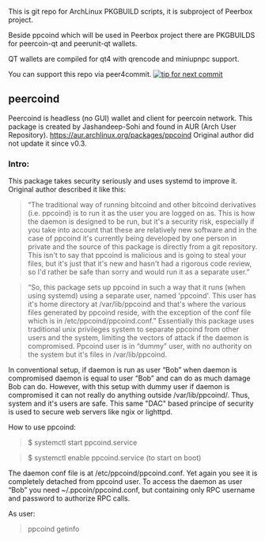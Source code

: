 This is git repo for ArchLinux PKGBUILD scripts, it is subproject of Peerbox project.

Beside ppcoind which will be used in Peerbox project there are PKGBUILDS for peercoin-qt and peerunit-qt wallets.

QT wallets are compiled for qt4 with qrencode and miniupnpc support.

You can support this repo via peer4commit.
[![tip for next commit](http://peer4commit.com/projects/92.svg)](http://peer4commit.com/projects/92)

## peercoind

Peercoind is headless (no GUI) wallet and client for peercoin network. This package is
created by Jashandeep-Sohi and found in AUR (Arch User Repository).
https://aur.archlinux.org/packages/ppcoind
Original author did not update it since v0.3.

### Intro:
This package takes security seriously and uses systemd to improve it.
Original author described it like this:

> “The traditional way of running bitcoind and other bitcoind derivatives (i.e. ppcoind) is
to run it as the user you are logged on as. This is how the daemon is designed to be run,
but it's a security risk, especially if you take into account that these are relatively new
software and in the case of ppcoind it's currently being developed by one person in
private and the source of this package is directly from a git repository. This isn't to say
that ppcoind is malicious and is going to steal your files, but it's just that it's new and
hasn't had a rigorous code review, so I'd rather be safe than sorry and would run it as a
separate user.”

> “So, this package sets up ppcoind in such a way that it runs (when using systemd) using
a separate user, named 'ppcoind'. This user has it's home directory at /var/lib/ppcoind
and that's where the various files generated by ppcoind reside, with the exception of
the conf file which is in /etc/ppcoind/ppcoind.conf.”
Essentially this package uses traditional unix privileges system to separate ppcoind from
other users and the system, limiting the vectors of attack if the daemon is compromised.
Ppcoind user is in “dummy” user, with no authority on the system but it's files in
/var/lib/ppcoind.

In conventional setup, if daemon is run as user “Bob” when daemon is compromised
daemon is equal to user “Bob” and can do as much damage Bob can do.
However, with this setup with dummy user if daemon is compromised it can not really do
anything outside /var/lib/ppcoind/. Thus, system and it's users are safe.
This same "DAC" based principe of security is used to secure web servers like ngix or lighttpd.


How to use ppcoind:

> $ systemctl start ppcoind.service

> $ systemctl enable ppcoind.service (to start on boot)


The daemon conf file is at /etc/ppcoind/ppcoind.conf. 
Yet again you see it is completely
detached from ppcoind user.
To access the daemon as user “Bob” you need ~/.ppcoin/ppcoind.conf, but containing
only RPC username and password to authorize RPC calls.

As user: 
> ppcoind getinfo

